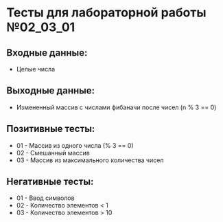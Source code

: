 # Тесты для лабораторной работы №02_03_01

## Входные данные:

- Целые числа

## Выходные данные:

- Измененный массив с числами фибаначи после чисел (n % 3 == 0)

## Позитивные тесты:

- 01 - Массив из одного числа (% 3 == 0)
- 02 - Смешанный массив
- 03 - Массив из максимального количества чисел

## Негативные тесты:

- 01 - Ввод символов
- 02 - Количество элементов < 1
- 03 - Количество элементов > 10